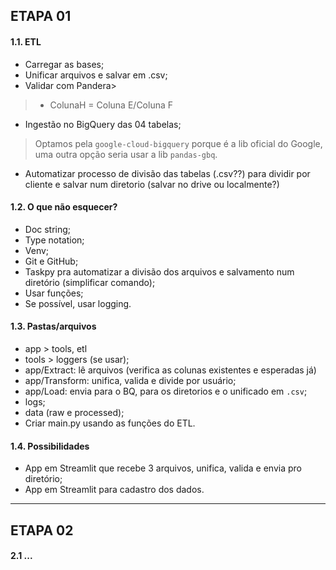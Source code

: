 ## **ETAPA 01**

#### **1.1. ETL**
- Carregar as bases;  
- Unificar arquivos e salvar em .csv;
- Validar com Pandera>
> - ColunaH = Coluna E/Coluna F
- Ingestão no BigQuery das $04$ tabelas; 
> Optamos pela `google-cloud-bigquery` porque é a lib oficial do Google, uma outra opção seria usar a lib `pandas-gbq`.
- Automatizar processo de divisão das tabelas (.csv??) para dividir por cliente e salvar num diretorio (salvar no drive ou localmente?)

#### **1.2. O que não esquecer?**
- Doc string;
- Type notation;
- Venv;
- Git e GitHub;
- Taskpy pra automatizar a divisão dos arquivos e salvamento num diretório (simplificar comando);
- Usar funções;
- Se possível, usar logging.

#### **1.3. Pastas/arquivos**
- app > tools, etl
- tools > loggers (se usar);
- app/Extract: lê arquivos (verifica as colunas existentes e esperadas já)
- app/Transform: unifica, valida e divide por usuário; 
- app/Load: envia para o BQ, para os diretorios e o unificado em `.csv`;
- logs;
- data (raw e processed);
- Criar main.py usando as funções do ETL.


#### **1.4. Possibilidades**
- App em Streamlit que recebe 3 arquivos, unifica, valida e envia pro diretório;
- App em Streamlit para cadastro dos dados. 

---

## **ETAPA 02**

#### **2.1 ...**  

